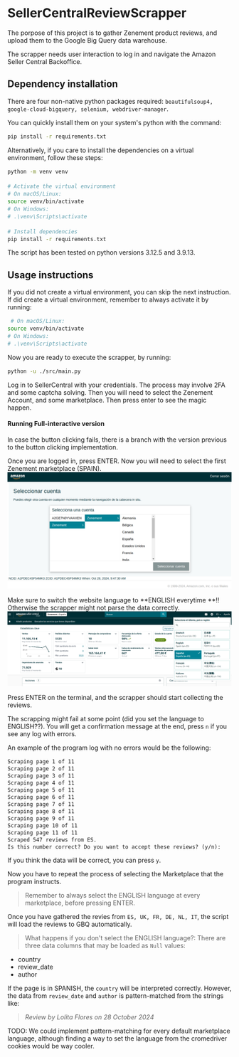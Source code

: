 # SellerCentralReviewScrapper
The porpose of this project is to gather Zenement product reviews, and upload them to the Google Big Query data warehouse.

The scrapper needs user interaction to log in and navigate the Amazon Seller Central Backoffice.

## Dependency installation
There are four non-native python packages required: `beautifulsoup4, google-cloud-bigquery, selenium, webdriver-manager`. 

You can quickly install them on your system's python with the command:
```sh
pip install -r requirements.txt
```

Alternatively, if you care to install the dependencies on a virtual environment, follow these steps:

```sh
python -m venv venv

# Activate the virtual environment
# On macOS/Linux:
source venv/bin/activate
# On Windows:
# .\venv\Scripts\activate

# Install dependencies
pip install -r requirements.txt
```

The script has been tested on python versions 3.12.5 and 3.9.13.

## Usage instructions
If you did not create a virtual environment, you can skip the next instruction. If did create a virtual environment, remember to always activate it by running:
```sh
 # On macOS/Linux:
source venv/bin/activate
# On Windows:
# .\venv\Scripts\activate
```

Now you are ready to execute the scrapper, by running:
```sh
python -u ./src/main.py
```
Log in to SellerCentral with your credentials. The process may involve 2FA and some captcha solving. Then you will need to select the Zenement Account, and some marketplace. Then press enter to see the magic happen.

#### Running Full-interactive version
In case the button clicking fails, there is a branch with the version previous to the button clicking implementation.

Once you are logged in, press ENTER. Now you will need to select the first Zenement marketplace (SPAIN).
![Captura](resources/logged-in.png)

Make sure to switch the website language to **ENGLISH everytime **!! Otherwise the scrapper might not parse the data correctly.
![Captura](resources/langhover.png)

Press ENTER on the terminal, and the scrapper should start collecting the reviews.

The scrapping might fail at some point (did you set the language to ENGLISH??). You will get a confirmation message at the end, press `n` if you see any log with errors.

An example of the program log with no errors would be the following:
```
Scraping page 1 of 11
Scraping page 2 of 11
Scraping page 3 of 11
Scraping page 4 of 11
Scraping page 5 of 11
Scraping page 6 of 11
Scraping page 7 of 11
Scraping page 8 of 11
Scraping page 9 of 11
Scraping page 10 of 11
Scraping page 11 of 11
Scraped 547 reviews from ES.
Is this number correct? Do you want to accept these reviews? (y/n): 
```
If you think the data will be correct, you can press `y`.

Now you have to repeat the process of selecting the Marketplace that the program instructs.  
> Remember to always select the ENGLISH language at every marketplace, before pressing ENTER.

Once you have gathered the revies from `ES, UK, FR, DE, NL, IT`, the script will load the reviews to GBQ automatically.

> What happens if you don't select the ENGLISH language?:
There are three data columns that may be loaded as `Null` values:
 - country
 - review_date
 - author

If the page is in SPANISH, the `country` will be interpreted correctly. However, the data from `review_date` and `author` is pattern-matched from the strings like:

 > *Review by Lolita Flores on 28 October 2024*
 
TODO: We could implement pattern-matching for every default marketplace language, although finding a way to set the language from the cromedriver cookies would be way cooler.

